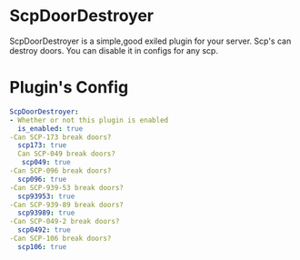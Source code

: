 # ScpDoorDestroyer
ScpDoorDestroyer is a simple,good exiled plugin for your server.  Scp's can destroy doors. You can disable it  in configs for any scp. 
# Plugin's Config
```yaml
ScpDoorDestroyer:
- Whether or not this plugin is enabled
  is_enabled: true
-Can SCP-173 break doors?
  scp173: true
  Can SCP-049 break doors?
   scp049: true
-Can SCP-096 break doors?
  scp096: true  
-Can SCP-939-53 break doors?
  scp93953: true
-Can SCP-939-89 break doors?
  scp93989: true
-Can SCP-049-2 break doors?
  scp0492: true
-Can SCP-106 break doors?
  scp106: true
```
